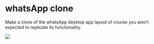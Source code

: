 # whatsApp clone
Make a clone of the whatsApp desktop app layout of course you aren’t expected to replicate its functionality.


![](https://d2mxuefqeaa7sj.cloudfront.net/s_3C543250B8CE3DE88ED213B06D647D2036CF676DF3944567C7E81E7F460E79CA_1506949967786_whatsapp.png)


